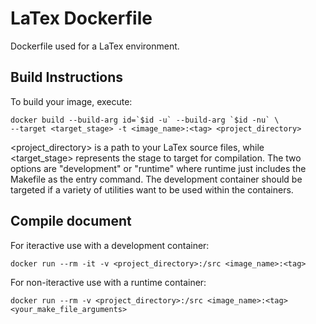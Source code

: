 # LaTex Dockerfile
Dockerfile used for a LaTex environment.

## Build Instructions

To build your image, execute: 

```
docker build --build-arg id=`$id -u` --build-arg `$id -nu` \
--target <target_stage> -t <image_name>:<tag> <project_directory>
```
<project_directory> is a path to your LaTex source files, while <target_stage> represents the stage to target for compilation.
The two options are "development" or "runtime" where runtime just includes the Makefile as the entry command.
The development container should be targeted if a variety of utilities want to be used within the containers.

## Compile document

For iteractive use with a development container:

`docker run --rm -it -v <project_directory>:/src <image_name>:<tag>`

For non-iteractive use with a runtime container:

`docker run --rm -v <project_directory>:/src <image_name>:<tag> <your_make_file_arguments>`
